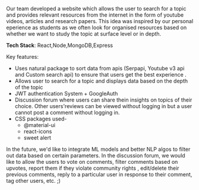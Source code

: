 Our team developed a website which allows the user to search for a topic and provides relevant resources from the internet in the form of youtube videos, articles and research papers.
This idea was inspired by our personal eperience as students as we often look for organised resources based on whether we want to study the topic at surface level or in depth. 

<b>Tech Stack</b>: React,Node,MongoDB,Express

Key features: 
<ul>
  <li>Uses natural package to sort data from apis (Serpapi, Youtube v3 api and Custom search api) to ensure that users get the best experience .</li>
  <li>
Allows user to search for a topic and displays data based on the depth of the topic</li>
<li>JWT authentication System + GoogleAuth</li>
<li>Discussion forum where users can share thein insights on topics of their choice. Other users'reviews can be viewed without logging in but a user cannot post a comment without logging in.</li>
  <li>
    CSS packages used-<ul><li>@material-ui</li> 
                      <li> react-icons</li>
                      <li> sweet alert</li></ul>
  </li>
</ul>

In the future, we'd like to integrate ML models and better NLP algos to filter out data based on certain parameters.
In the discussion forum, we would like to allow the users to vote on comments, filter comments based on upvotes, report them if they violate community rights , edit/delete their previous comments, reply to a particular user in response to their comment, tag other users, etc. ;)
                                                                  
                                                                

